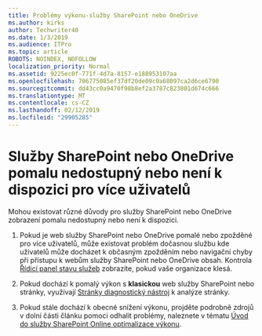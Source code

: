 ```yaml
---
title: Problémy výkonu-služby SharePoint nebo OneDrive
ms.author: kirks
author: Techwriter40
ms.date: 1/3/2019
ms.audience: ITPro
ms.topic: article
ROBOTS: NOINDEX, NOFOLLOW
localization_priority: Normal
ms.assetid: 9225ec0f-771f-4d7a-8157-e188953107aa
ms.openlocfilehash: 706775085ef37df20de09c0a68097ca2d6ce6790
ms.sourcegitcommit: dd43cc0a9470f98b8ef2a3787c823801d674c666
ms.translationtype: MT
ms.contentlocale: cs-CZ
ms.lasthandoff: 02/12/2019
ms.locfileid: "29905285"
---
```

# <a name="sharepoint-or-onedrive-slow-inaccessible-or-unavailable-for-multiple-users"></a>Služby SharePoint nebo OneDrive pomalu nedostupný nebo není k dispozici pro více uživatelů

Mohou existovat různé důvody pro služby SharePoint nebo OneDrive zobrazení pomalu nedostupný nebo není k dispozici. 
  
1. Pokud je web služby SharePoint nebo OneDrive pomalé nebo zpožděné pro více uživatelů, může existovat problém dočasnou službu kde uživatelů může docházet k občasným zpožděním nebo navigační chyby při přístupu k webům služby SharePoint nebo OneDrive obsah. Kontrola [Řídicí panel stavu služeb](https://admin.microsoft.com/AdminPortal/Home#/servicehealth) zobrazíte, pokud vaše organizace klesá. 
  
2. Pokud dochází k pomalý výkon s **klasickou** web služby SharePoint nebo stránky, využívají [Stránky diagnostický nástroj](https://aka.ms/perftool) k analýze stránky. 
  
3. Pokud stále dochází k obecné snížení výkonu, projděte podrobně zdrojů v dolní části článku pomoci odhalit problémy, naleznete v tématu [Úvod do služby SharePoint Online optimalizace výkonu](https://go.microsoft.com/fwlink/?linkid=2024334).
  

